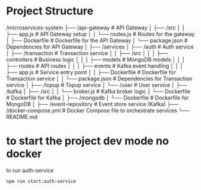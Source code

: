 # Project Structure

/microservices-system
├── /api-gateway              # API Gateway
│   ├── /src
│   │   ├── app.js            # API Gateway setup
│   │   └── routes.js         # Routes for the gateway
│   ├── Dockerfile            # Dockerfile for the API Gateway
│   └── package.json          # Dependencies for API Gateway
│
├── /services
│   ├── /auth                 # Auth service
│   ├── /transaction          # Transaction service
│   │   ├── /src
│   │   │   ├── controllers   # Business logic
│   │   │   ├── models        # MongoDB models
│   │   │   ├── routes        # API routes
│   │   │   ├── events        # Kafka event handling
│   │   │   ├── app.js        # Service entry point
│   │   ├── Dockerfile        # Dockerfile for Transaction service
│   │   └── package.json      # Dependencies for Transaction service
│   ├── /topup                # Topup service
│   └── /user                 # User service
│
├── /kafka
│   ├── /src
│   │   └── broker.js         # Kafka broker logic
│   └── Dockerfile            # Dockerfile for Kafka
│
├── /mongodb
│   └── Dockerfile            # Dockerfile for MongoDB
│
├── /event-repository          # Event store service (Kafka)
├── /docker-compose.yml        # Docker Compose file to orchestrate services
└── README.md


# to start the project dev mode no docker

to run auth-service
```
npm run start:auth-service
```
